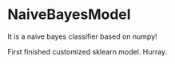 # NaiveBayesModel

It is a naive bayes classifier based on numpy!

First finished customized sklearn model. Hurray.
